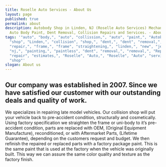 ```yaml
---
title: Roselle Auto Services - About Us
layout: page
published: true
permalink: about
description: Autobody Shop in Linden, NJ (Roselle Auto Services) Mechanical,
  Auto Body Paint, Dent Removal, Collision Repairs and Services. - About us
tags: '"auto", "body,", "auto", "collission,", "auto", "paint,", "Autobody",
  "shop", "Linden,", "collision", "shop,", "dent,", "dent", "removal,", "dent",
  "repair,", "frame,", "frame", "straightening,", "linden,", "new", "jersey,",
  "nj,", "painting,", "paintless", "dent", "removal,", "removal,", "Repair,",
  "repair", "estimates,", "Roselle", "Auto,", "Roselle", "Auto", "services,",
  "shop"'
slogan: About us
---
```


## Our company was established in 2007. Since we have satisfied our customer with our outstanding deals and quality of work.


We specializes in repairing late model vehicles. Our collision shop will put your vehicle back to pre-accident condition, structurally and cosmetically. Using factory specification we straighten the frame or uni-body to it’s pre-accident condition, parts are replaced with OEM, (Original Equipment Manufacture), reconditioned, or with Aftermarket Parts, (Lifetime Guarantee), depending on the customers request and budget. We then refinish the repaired or replaced parts with a factory package paint. This is the same paint that is used at the factory when the vehicle was originally built. This way we can assure the same color quality and texture as the factory finish.
